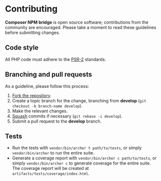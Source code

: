 # Contributing

**Composer NPM bridge** is open source software; contributions from the
community are encouraged. Please take a moment to read these guidelines before
submitting changes.

## Code style

All PHP code must adhere to the [PSR-2] standards.

[psr-2]: https://github.com/php-fig/fig-standards/blob/master/accepted/PSR-2-coding-style-guide.md

## Branching and pull requests

As a guideline, please follow this process:

1. [Fork the repository].
2. Create a topic branch for the change, branching from **develop**
(`git checkout -b branch-name develop`).
3. Make the relevant changes.
4. [Squash] commits if necessary (`git rebase -i develop`).
5. Submit a pull request to the **develop** branch.

[fork the repository]: https://help.github.com/articles/fork-a-repo
[squash]: http://git-scm.com/book/en/Git-Tools-Rewriting-History#Changing-Multiple-Commit-Messages

## Tests

- Run the tests with `vendor/bin/archer t path/to/tests`, or simply
  `vendor/bin/archer` to run the entire suite.
- Generate a coverage report with `vendor/bin/archer c path/to/tests`, or simply
  `vendor/bin/archer c` to generate coverage for the entire suite. The coverage
  report will be created at `artifacts/tests/coverage/index.html`.

